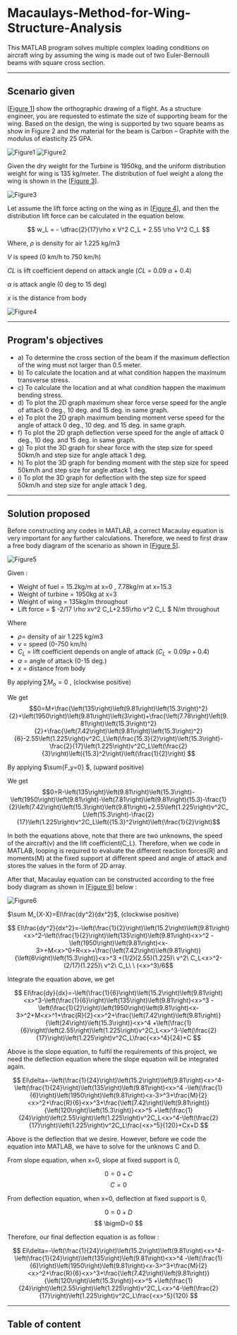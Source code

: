 # Macaulays-Method-for-Wing-Structure-Analysis

This MATLAB program solves multiple complex loading conditions on aircraft wing by assuming the wing is made out of two Euler-Bernoulli beams with square cross section.

--- 
## Scenario given
[[Figure 1](#figure1)] show the orthographic drawing of a flight. As a structure engineer, you are requested to estimate the size of supporting beam for the wing. Based on the design, the wing is supported by two square beams as show in Figure 2 and the material for the beam is Carbon – Graphite with the modulus of elasticity 25 GPA.

<a name="figure1"></a> ![Figure1](Figure1.png)
<a name="figure2"></a> ![Figure2](Figure2.png)

Given the dry weight for the Turbine is 1950kg, and the uniform distribution weight for wing is 135 kg/meter. The distribution of fuel weight a along the wing is shown in the [[Figure 3](#figure3)].

<a name="figure3"></a> ![Figure3](Figure3.png)

Let assume the lift force acting on the wing as in [[Figure 4](#figure4)], and then the distribution lift force can be calculated in the equation below.

$$ w_L = - \dfrac{2}{17}\rho x V^2 C_L + 2.55 \rho V^2 C_L  $$

Where,
$\rho$ is density for air 1.225 kg/m3

$V$ is speed (0 km/h to 750 km/h)

$CL$ is lift coefficient depend on attack angle ($CL$ = 0.09 $\alpha$ + 0.4)

$\alpha$ is attack angle (0 deg to 15 deg)

$x$ is the distance from body

<a name="figure4"></a> ![Figure4](Figure4.png)

--- 
## Program's objectives
* a)  To determine the cross section of the beam if the maximum deflection of the wing must not larger than 0.5 meter.
* b) To calculate the location and at what condition happen the maximum transverse stress.
* c) To calculate the location and at what condition happen the maximum bending stress.
* d) To plot the 2D graph maximum shear force verse speed for the angle of attack 0 deg., 10 deg. and 15 deg. in same graph.
* e) To plot the 2D graph maximum bending moment verse speed for the angle of attack 0 deg., 10 deg. and 15 deg. in same graph.
* f) To plot the 2D graph deflection verse speed for the angle of attack 0 deg., 10 deg. and 15 deg. in same graph.
* g) To plot the 3D graph for shear force with the step size for speed 50km/h and step size for angle attack 1 deg.
* h) To plot the 3D graph for bending moment with the step size for speed 50km/h and step size for angle attack 1 deg.
* i) To plot the 3D graph for deflection with the step size for speed 50km/h and step size for angle attack 1 deg.

--- 
## Solution proposed
Before constructing any codes in MATLAB, a correct Macaulay equation is very important for any further calculations. Therefore, we need to first draw a free body diagram of the scenario as shown in [[Figure 5](#figure5)].

<a name="figure5"></a> ![Figure5](Figure5.png)

Given :

- Weight of fuel = 15.2kg/m at x=0 , 7.78kg/m at x=15.3
- Weight of turbine = 1950kg at x=3
- Weight of wing = 135kg/m throughout 
- Lift force = $ -2/17 \rho xv^2 C_L+2.55\rho v^2 C_L $ N/m throughout

Where 
- $\rho$= density of air 1.225 kg/m3 
- $v$ = speed (0-750 km/h)
- $C_L$ = lift coefficient depends on angle of attack ($C_L=0.09\rho+0.4$)
- $\alpha$ = angle of attack (0-15 deg.)
- $x$ = distance from body

By applying $\sum{M_o=0}$ , (clockwise positive)

We get
$$0=M+\frac{\left(135\right)\left(9.81\right)\left(15.3\right)^2}{2}+\left(1950\right)\left(9.81\right)\left(3\right)+\frac{\left(7.78\right)\left(9.81\right)\left(15.3\right)^2}{2}+\frac{\left(7.42\right)\left(9.81\right)\left(15.3\right)^2}{6}-2.55\left(1.225\right)v^2C_L\left(\frac{15.3}{2}\right)\left(15.3\right)-\frac{2}{17}\left(1.225\right)v^2C_L\left(\frac{2}{3}\right)\left({15.3}^2\right)\left(\frac{1}{2}\right) $$

By applying $\sum{F_y=0} $, (upward positive)

We get
$$0=R-\left(135\right)\left(9.81\right)\left(15.3\right)-\left(1950\right)\left(9.81\right)-\left(7.81\right)\left(9.81\right)(15.3)-\frac{1}{2}\left(7.42\right)\left(15.3\right)\left(9.81\right)+2.55\left(1.225\right)v^2C_L\left(15.3\right)-\frac{2}{17}\left(1.225\right)v^2C_L\left({15.3}^2\right)\left(\frac{1}{2}\right)$$

In both the equations above, note that there are two unknowns, the speed of the aircraft(v) and the lift coefficient(C_L). Therefore, when we code in MATLAB, looping is required to evaluate the different reaction forces(R) and moments(M) at the fixed support at different speed and angle of attack and stores the values in the form of 2D array.

After that, Macaulay equation can be constructed according to the free body diagram as shown in [[Figure 6](#figure6)] below :

<a name="figure6"></a> ![Figure6](Figure6.png)

$\sum M_{X-X}=EI\frac{dy^2}{dx^2}$, (clockwise positive)

```math
 EI\frac{dy^2}{dx^2}=-\left(\frac{1}{2}\right)\left(15.2\right)\left(9.81\right)<x>^2-\left(\frac{1}{2}\right)\left(135\right)\left(9.81\right)<x>^2 -\left(1950\right)\left(9.81\right)<x-3>+M<x>^0+R<x>+\frac{\left(7.42\right)\left(9.81\right)}{\left(6\right)\left(15.3\right)}<x>^3 +(1/2)(2.55)(1.225)\ v^2\ C_L<x>^2-(2/17)(1.225)\ v^2\ C_L\ \ (<x>^3)/6
 ```

Integrate the equation above, we get

$$ EI\frac{dy}{dx}=-\left(\frac{1}{6}\right)\left(15.2\right)\left(9.81\right)<x>^3-\left(\frac{1}{6}\right)\left(135\right)\left(9.81\right)<x>^3 -\left(\frac{1}{2}\right)\left(1950\right)\left(9.81\right)<x-3>^2+M<x>^1+\frac{R}{2}<x>^2+\frac{\left(7.42\right)\left(9.81\right)}{\left(24\right)\left(15.3\right)}<x>^4 +\left(\frac{1}{6}\right)\left(2.55\right)\left(1.225\right)v^2C_L<x>^3-\left(\frac{2}{17}\right)\left(1.225\right)v^2C_L\frac{<x>^4}{24}+C $$

Above is the slope equation, to fulfil the requirements of this project, we need the deflection equation where the slope equation will be integrated again.

$$ EI\delta=-\left(\frac{1}{24}\right)\left(15.2\right)\left(9.81\right)<x>^4-\left(\frac{1}{24}\right)\left(135\right)\left(9.81\right)<x>^4 -\left(\frac{1}{6}\right)\left(1950\right)\left(9.81\right)<x-3>^3+\frac{M}{2}<x>^2+\frac{R}{6}<x>^3+\frac{\left(7.42\right)\left(9.81\right)}{\left(120\right)\left(15.3\right)}<x>^5 +\left(\frac{1}{24}\right)\left(2.55\right)\left(1.225\right)v^2C_L<x>^4-\left(\frac{2}{17}\right)\left(1.225\right)v^2C_L\frac{<x>^5}{120}+Cx+D $$

Above is the deflection that we desire. However, before we code the equation into MATLAB, we have to solve for the unknows C and D.

From slope equation, when x=0, slope at fixed support is 0,

$$ 0=0+C $$
$$ C=0 $$

From deflection equation, when x=0, deflection at fixed support is 0,

$$ 0=0+D $$
$$ \bigmD=0 $$

Therefore, our final deflection equation is as follow : 

$$ EI\delta=-\left(\frac{1}{24}\right)\left(15.2\right)\left(9.81\right)<x>^4-\left(\frac{1}{24}\right)\left(135\right)\left(9.81\right)<x>^4 -\left(\frac{1}{6}\right)\left(1950\right)\left(9.81\right)<x-3>^3+\frac{M}{2}<x>^2+\frac{R}{6}<x>^3+\frac{\left(7.42\right)\left(9.81\right)}{\left(120\right)\left(15.3\right)}<x>^5 +\left(\frac{1}{24}\right)\left(2.55\right)\left(1.225\right)v^2C_L<x>^4-\left(\frac{2}{17}\right)\left(1.225\right)v^2C_L\frac{<x>^5}{120} $$




--- 
## Table of content


